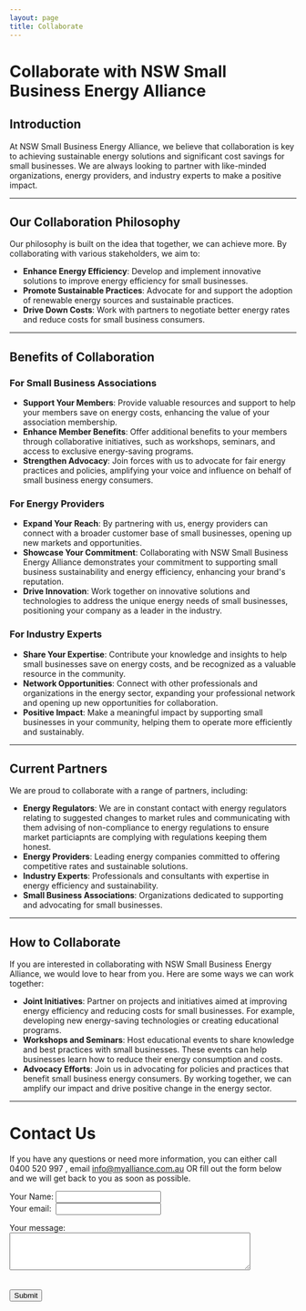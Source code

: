 ```yaml
---
layout: page
title: Collaborate
---
```


# Collaborate with NSW Small Business Energy Alliance

## Introduction
At NSW Small Business Energy Alliance, we believe that collaboration is key to achieving sustainable energy solutions and significant cost savings for small businesses. We are always looking to partner with like-minded organizations, energy providers, and industry experts to make a positive impact.  

---  

## Our Collaboration Philosophy
Our philosophy is built on the idea that together, we can achieve more. By collaborating with various stakeholders, we aim to:
- **Enhance Energy Efficiency**: Develop and implement innovative solutions to improve energy efficiency for small businesses.
- **Promote Sustainable Practices**: Advocate for and support the adoption of renewable energy sources and sustainable practices.
- **Drive Down Costs**: Work with partners to negotiate better energy rates and reduce costs for small business consumers.

---  

## Benefits of Collaboration  

### For Small Business Associations
- **Support Your Members**: Provide valuable resources and support to help your members save on energy costs, enhancing the value of your association membership.
- **Enhance Member Benefits**: Offer additional benefits to your members through collaborative initiatives, such as workshops, seminars, and access to exclusive energy-saving programs.
- **Strengthen Advocacy**: Join forces with us to advocate for fair energy practices and policies, amplifying your voice and influence on behalf of small business energy consumers.

  
### For Energy Providers
- **Expand Your Reach**: By partnering with us, energy providers can connect with a broader customer base of small businesses, opening up new markets and opportunities.
- **Showcase Your Commitment**: Collaborating with NSW Small Business Energy Alliance demonstrates your commitment to supporting small business sustainability and energy efficiency, enhancing your brand's reputation.
- **Drive Innovation**: Work together on innovative solutions and technologies to address the unique energy needs of small businesses, positioning your company as a leader in the industry.

### For Industry Experts
- **Share Your Expertise**: Contribute your knowledge and insights to help small businesses save on energy costs, and be recognized as a valuable resource in the community.
- **Network Opportunities**: Connect with other professionals and organizations in the energy sector, expanding your professional network and opening up new opportunities for collaboration.
- **Positive Impact**: Make a meaningful impact by supporting small businesses in your community, helping them to operate more efficiently and sustainably.

---  

## Current Partners
We are proud to collaborate with a range of partners, including:
- **Energy Regulators**: We are in constant contact with energy regulators relating to suggested changes to market rules and communicating with them advising of non-compliance to 
  energy regulations to ensure market particiapnts are complying with regulations keeping them honest.
- **Energy Providers**: Leading energy companies committed to offering competitive rates and sustainable solutions.
- **Industry Experts**: Professionals and consultants with expertise in energy efficiency and sustainability.
- **Small Business Associations**: Organizations dedicated to supporting and advocating for small businesses.

---  

## How to Collaborate
If you are interested in collaborating with NSW Small Business Energy Alliance, we would love to hear from you. Here are some ways we can work together:
- **Joint Initiatives**: Partner on projects and initiatives aimed at improving energy efficiency and reducing costs for small businesses. For example, developing new energy-saving technologies or creating educational programs.
- **Workshops and Seminars**: Host educational events to share knowledge and best practices with small businesses. These events can help businesses learn how to reduce their energy consumption and costs.
- **Advocacy Efforts**: Join us in advocating for policies and practices that benefit small business energy consumers. By working together, we can amplify our impact and drive positive change in the energy sector.

---  

# Contact Us

If you have any questions or need more information, you can either call 0400 520 997 , email info@myalliance.com.au OR fill out the form below and we will get back to you as soon as possible.


<form
  action="https://formspree.io/f/manqzvwz"
  method="POST"
  enctype="multipart/form-data"
>
<label>
    Your Name:
    <input type="text" name="Name">
</label>  
<br>  

<label>
    Your  email:&nbsp; 
    <input type="email" name="email">
</label>  

<br>  

<label for="message">Your message:</label>
<br>
        <textarea name="message" id="message" rows="4" cols="50"></textarea>  
<br>  
 <button type="submit">Submit</button> 
